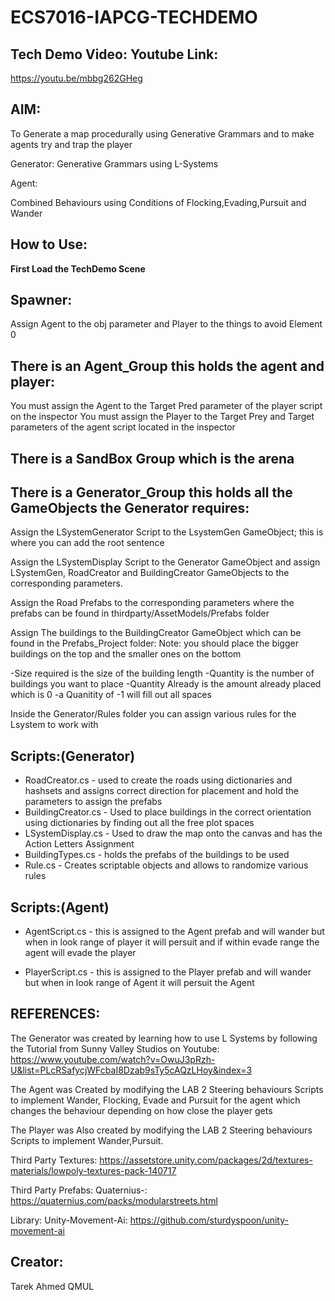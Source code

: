# ECS7016-IAPCG-TECHDEMO

Tech Demo Video: Youtube Link: 
-----------------------------------------------------------------------------------------------------------------------
https://youtu.be/mbbg262GHeg

AIM: 
-----------------------------------------------------------------------------------------------------------------------
To Generate a map procedurally using Generative Grammars and to make agents try and trap the player

Generator:
Generative Grammars using L-Systems

Agent:

Combined Behaviours using Conditions
of Flocking,Evading,Pursuit and Wander

How to Use:
-----------------------------------------------------------------------------------------------------------------------
<b>First Load the TechDemo Scene</b>

Spawner:
-----------------------------------------------------------------------------------------------------------------------
Assign Agent to the obj parameter
and Player to the things to avoid Element 0

There is an Agent_Group this holds the agent and player:
-----------------------------------------------------------------------------------------------------------------------
You must assign the Agent to the Target Pred parameter of the player script on the inspector
You must assign the Player to the Target Prey and Target parameters of the agent script located in the inspector 

There is a SandBox Group which is the arena
------------------------------------------------------------------------------------------------------------------------
There is a Generator_Group this holds all the GameObjects the Generator requires:
-----------------------------------------------------------------------------------------------------------------------
Assign the LSystemGenerator Script to the LsystemGen GameObject; this is where you can add the root sentence

Assign the LSystemDisplay Script to the Generator GameObject and assign LSystemGen, RoadCreator and BuildingCreator GameObjects 
to the corresponding parameters.

Assign the Road Prefabs to the corresponding parameters where the prefabs can be found in  thirdparty/AssetModels/Prefabs folder

Assign The buildings to the BuildingCreator GameObject which can be found in the Prefabs_Project folder:
Note: you should place the bigger buildings on the top and the smaller ones on the bottom 

-Size required is the size of the building length 
-Quantity is the number of buildings you want to place
-Quantity Already is the amount already placed which is 0 
-a Quanitity of -1 will fill out all spaces

Inside the Generator/Rules folder you can assign various rules for the Lsystem to work with

Scripts:(Generator)
-----------------------------------------------------------------------------------------------------------------------
- RoadCreator.cs - used to create the roads using dictionaries and hashsets and assigns correct direction for placement and hold the parameters to assign the prefabs
- BuildingCreator.cs - Used to place buildings in the correct orientation using dictionaries by finding out all the free plot spaces
- LSystemDisplay.cs - Used to draw the map onto the canvas and has the Action Letters Assignment
- BuildingTypes.cs - holds the prefabs of the buildings to be used
- Rule.cs - Creates scriptable objects and allows to randomize various rules 

Scripts:(Agent)
-----------------------------------------------------------------------------------------------------------------------
- AgentScript.cs - this is assigned to the Agent prefab and will wander 
  but when in  look range of player it will persuit and if within evade range the agent will evade the player

- PlayerScript.cs - this is assigned to the Player prefab and will wander but when in  look range of Agent it will persuit the Agent


<b>REFERENCES:</b>
-----------------------------------------------------------------------------------------------------------------------
The Generator was created by learning  how to use L Systems by following the Tutorial from Sunny Valley Studios on Youtube:
https://www.youtube.com/watch?v=OwuJ3pRzh-U&list=PLcRSafycjWFcbaI8Dzab9sTy5cAQzLHoy&index=3

The Agent was Created by modifying the LAB 2 Steering behaviours Scripts 
to implement Wander, Flocking, Evade and Pursuit for the agent which changes the behaviour depending on how close the player gets

The Player was Also created by modifying the LAB 2 Steering behaviours Scripts 
to implement Wander,Pursuit.

Third Party Textures:
https://assetstore.unity.com/packages/2d/textures-materials/lowpoly-textures-pack-140717

Third Party Prefabs:
Quaternius-: https://quaternius.com/packs/modularstreets.html

Library:
Unity-Movement-Ai: https://github.com/sturdyspoon/unity-movement-ai

Creator:
-----------------------------------------------------------------------------------------------------------------------
Tarek Ahmed QMUL
